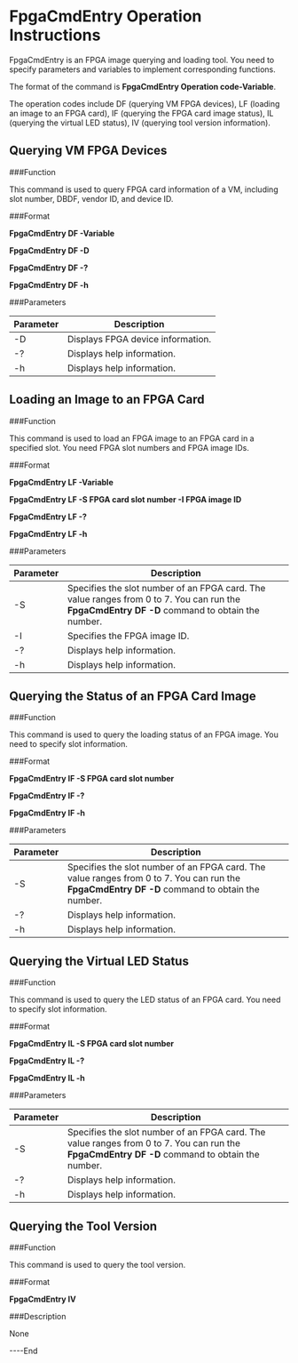 FpgaCmdEntry Operation Instructions
===================================

FpgaCmdEntry is an FPGA image querying and loading tool. You need to specify parameters and variables to implement corresponding functions.

The format of the command is **FpgaCmdEntry Operation code-Variable**.

The operation codes include DF (querying VM FPGA devices), LF (loading an image to an FPGA card), IF (querying the FPGA card image status), IL (querying the virtual LED status), IV (querying tool version information).

Querying VM FPGA Devices
----------------------------
###Function

This command is used to query FPGA card information of a VM, including slot number, DBDF, vendor ID, and device ID.

###Format

**FpgaCmdEntry DF -Variable**

**FpgaCmdEntry DF -D**

**FpgaCmdEntry DF -?**

**FpgaCmdEntry DF -h**

###Parameters

| Parameter | Description                       |
|-----------|-----------------------------------|
|   -D      | Displays FPGA device information. |
|   -?      | Displays help information.        |
|   -h      | Displays help information.        |

Loading an Image to an FPGA Card
--------------------------------
###Function

This command is used to load an FPGA image to an FPGA card in a specified slot. You need FPGA slot numbers and FPGA image IDs.

###Format

**FpgaCmdEntry LF -Variable**

**FpgaCmdEntry LF -S FPGA card slot number -I FPGA image ID**

**FpgaCmdEntry LF -?**

**FpgaCmdEntry LF -h**

###Parameters

| Parameter | Description                                                                                                                                  |
|-----------|--------------------------------------------------------------------------------------------------|
| -S      | Specifies the slot number of an FPGA card. The value ranges from 0 to 7. You can run the **FpgaCmdEntry DF -D** command to obtain the number. |
| -I      | Specifies the FPGA image ID.                                                                                                                 |
| -?      | Displays help information.                                                                                                                   |
| -h      | Displays help information.                                                                                                                   |

Querying the Status of an FPGA Card Image
-----------------------------------------
###Function

This command is used to query the loading status of an FPGA image. You need to
specify slot information.

###Format

**FpgaCmdEntry IF -S FPGA card slot number**

**FpgaCmdEntry IF -?**

**FpgaCmdEntry IF -h**

###Parameters

| Parameter | Description                                                                                                                                  |
|-----------|----------------------------------------------------------------------------------------------------------------------------------------------|
|  -S       | Specifies the slot number of an FPGA card. The value ranges from 0 to 7. You can run the **FpgaCmdEntry DF -D** command to obtain the number. |
|  -?       | Displays help information.                                                                                                                   |
|  -h       | Displays help information.                                                                                                                   |

Querying the Virtual LED Status
-------------------------------
###Function

This command is used to query the LED status of an FPGA card. You need to specify slot information.

###Format

**FpgaCmdEntry IL -S FPGA card slot number**

**FpgaCmdEntry IL -?**

**FpgaCmdEntry IL -h**

###Parameters

| Parameter | Description                                                                                                                                  |
|-----------|----------------------------------------------------------------------------------------------------------------------------------------------|
|   -S      | Specifies the slot number of an FPGA card. The value ranges from 0 to 7. You can run the **FpgaCmdEntry DF -D** command to obtain the number. |
|   -?      | Displays help information.                                                                                                                   |
|   -h      | Displays help information.                                                                                                                   |

Querying the Tool Version
-------------------------
###Function

This command is used to query the tool version.

###Format

**FpgaCmdEntry IV**

###Description

None



\----End